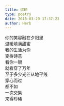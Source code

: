 ```yaml
---  
title: 你的  
type: poetry  
date: 2015-03-20 17:37:23  
author: Herb    
---  
```

你的笑容融在夕阳里  
温暖填满甜蜜  
我的生活为你  
变得诗意  
看你一眼  
就看穿了万年  
至于多少光芒从地平线  
穿心而过  
都不如  
一次交集  
来得珍稀